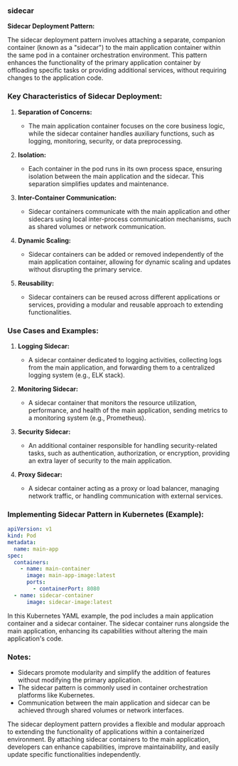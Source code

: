 ### sidecar

**Sidecar Deployment Pattern:**

The sidecar deployment pattern involves attaching a separate, companion container (known as a "sidecar") to the main application container within the same pod in a container orchestration environment. This pattern enhances the functionality of the primary application container by offloading specific tasks or providing additional services, without requiring changes to the application code.

### Key Characteristics of Sidecar Deployment:

1. **Separation of Concerns:**

   - The main application container focuses on the core business logic, while the sidecar container handles auxiliary functions, such as logging, monitoring, security, or data preprocessing.

2. **Isolation:**

   - Each container in the pod runs in its own process space, ensuring isolation between the main application and the sidecar. This separation simplifies updates and maintenance.

3. **Inter-Container Communication:**

   - Sidecar containers communicate with the main application and other sidecars using local inter-process communication mechanisms, such as shared volumes or network communication.

4. **Dynamic Scaling:**

   - Sidecar containers can be added or removed independently of the main application container, allowing for dynamic scaling and updates without disrupting the primary service.

5. **Reusability:**
   - Sidecar containers can be reused across different applications or services, providing a modular and reusable approach to extending functionalities.

### Use Cases and Examples:

1. **Logging Sidecar:**

   - A sidecar container dedicated to logging activities, collecting logs from the main application, and forwarding them to a centralized logging system (e.g., ELK stack).

2. **Monitoring Sidecar:**

   - A sidecar container that monitors the resource utilization, performance, and health of the main application, sending metrics to a monitoring system (e.g., Prometheus).

3. **Security Sidecar:**

   - An additional container responsible for handling security-related tasks, such as authentication, authorization, or encryption, providing an extra layer of security to the main application.

4. **Proxy Sidecar:**
   - A sidecar container acting as a proxy or load balancer, managing network traffic, or handling communication with external services.

### Implementing Sidecar Pattern in Kubernetes (Example):

```yaml
apiVersion: v1
kind: Pod
metadata:
  name: main-app
spec:
  containers:
    - name: main-container
      image: main-app-image:latest
      ports:
        - containerPort: 8080
  - name: sidecar-container
      image: sidecar-image:latest
```

In this Kubernetes YAML example, the pod includes a main application container and a sidecar container. The sidecar container runs alongside the main application, enhancing its capabilities without altering the main application's code.

### Notes:

- Sidecars promote modularity and simplify the addition of features without modifying the primary application.
- The sidecar pattern is commonly used in container orchestration platforms like Kubernetes.
- Communication between the main application and sidecar can be achieved through shared volumes or network interfaces.

The sidecar deployment pattern provides a flexible and modular approach to extending the functionality of applications within a containerized environment. By attaching sidecar containers to the main application, developers can enhance capabilities, improve maintainability, and easily update specific functionalities independently.
